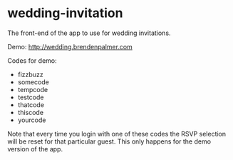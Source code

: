 # wedding-invitation
The front-end of the app to use for wedding invitations.

Demo: http://wedding.brendenpalmer.com

Codes for demo:

- fizzbuzz
- somecode
- tempcode
- testcode
- thatcode
- thiscode
- yourcode

Note that every time you login with one of these codes the RSVP selection will be reset for that particular guest. This only happens for the demo version of the app.
